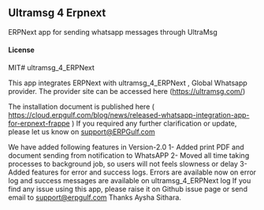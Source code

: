 ## Ultramsg 4 Erpnext

ERPNext app for sending whatsapp messages through UltraMsg

#### License

MIT# ultramsg_4_ERPNext

This app integrates ERPNext with ultramsg_4_ERPNext ,  Global   Whatsapp provider. The provider site can be accessed here (https://ultramsg.com/)

The installation document is published here ( https://cloud.erpgulf.com/blog/news/released-whatsapp-integration-app-for-erpnext-frappe ) If you required any further clarification or update, please let us know on support@ERPGulf.com

We have added following features in Version-2.0
1- Added print PDF and document sending from notification to WhatsAPP
2- Moved all time taking processes to background job, so users will not feels slowness or delay
3- Added features for error and success logs. Errors are available now on error log and success messages are available on ultramsg_4_ERPNext log
If you find any issue using this app, please raise it on Github issue page or send email to support@erpgulf.com
Thanks
Aysha Sithara.